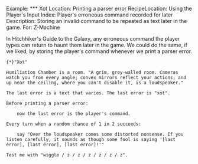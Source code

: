 Example: *** Xot
Location: Printing a parser error
RecipeLocation: Using the Player's Input
Index: Player's erroneous command recorded for later
Description: Storing an invalid command to be repeated as text later in the game.
For: Z-Machine

  
In Hitchhiker's Guide to the Galaxy, any erroneous command the player types can return to haunt them later in the game. We could do the same, if we liked, by storing the player's command whenever we print a parser error.

  

``` inform7
{*}"Xot"

Humiliation Chamber is a room. "A grim, grey-walled room. Cameras watch you from every angle; convex mirrors reflect your actions; and up near the ceiling, where you can't disable it, is a loudspeaker."

The last error is a text that varies. The last error is "xot".

Before printing a parser error:

	now the last error is the player's command.

Every turn when a random chance of 1 in 2 succeeds:

	say "Over the loudspeaker comes some distorted nonsense. If you listen carefully, it sounds as though some fool is saying '[last error], [last error], [last error]!'"

Test me with "wiggle / z / z / z / z / z / z".
```

